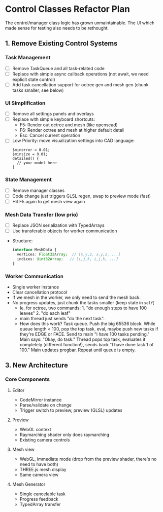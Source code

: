 # Control Classes Refactor Plan

The control/manager class logic has grown unmaintainable.
The UI which made sense for testing also needs to be rethought.

## 1. Remove Existing Control Systems

### Task Management
- [ ] Remove TaskQueue and all task-related code
- [ ] Replace with simple async callback operations (not await, we need explicit state control)
- [ ] Add task cancellation support for octree gen and mesh gen (chunk tasks smaller, see below)

### UI Simplification 
- [ ] Remove all settings panels and overlays
- [ ] Replace with simple keyboard shortcuts:
  - F5: Render out octree and mesh (like openscad)
  - F6: Render octree and mesh at higher default detail
  - Esc: Cancel current operation
- [ ] Low Priority: move visualization settings into CAD language:
  ```
  $minerror = 0.01;
  $minsize = 0.01;
  detailed() {
    // your model here
  }
  ```

### State Management
- [ ] Remove manager classes
- [ ] Code change just triggers GLSL regen, swap to preview mode (fast)
- [ ] Hit F5 again to get mesh view again

### Mesh Data Transfer (low prio)
- [ ] Replace JSON serialization with TypedArrays
- [ ] Use transferable objects for worker communication
- Structure:
  ```typescript
  interface MeshData {
    vertices: Float32Array;  // [x,y,z, x,y,z, ...]
    indices: Uint32Array;   // [i,j,k, i,j,k, ...]
  }
  ```

### Worker Communication
- Single worker instance
- Clear cancellation protocol
- If we mesh in the worker, we only need to send the mesh back.
- No progress updates, just chunk the tasks smaller (keep state in `self`)
  - Ie. for octree, two commands: 1. "do enough steps to have 100 leaves" 2. "do each leaf"
  - main thread just sends "do the next task".
  - How does this work? Task queue.
    Push the big 65536 block.
    While queue length < 100, pop the top task, eval, maybe push new tasks if they're EDGE or FACE.
    Send to main "I have 100 tasks pending."
      Main says: "Okay, do task."
      Thread pops top task, evaluates it completely (different function!), sends back "I have done task 1 of 100."
      Main updates progbar.
    Repeat until queue is empty.

## 3. New Architecture

### Core Components
1. Editor
   - CodeMirror instance
   - Parse/validate on change
   - Trigger switch to preview, preview (GLSL) updates

2. Preview
   - WebGL context
   - Raymarching shader only does raymarching
   - Existing camera controls

3. Mesh view
   - WebGL, immediate mode (drop from the preview shader, there's no need to have both)
   - THREE.js mesh display
   - Same camera view

3. Mesh Generator
   - Single cancelable task
   - Progress feedback
   - TypedArray transfer
